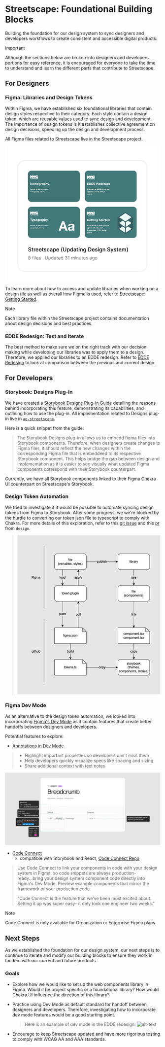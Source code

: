 # Streetscape: Foundational Building Blocks

Building the foundation for our design system to sync designers and developers workflows to create consistent and accessible digital products.

> [!IMPORTANT]
> Although the sections below are broken into designers and developers portions for easy reference, it is encouraged for everyone to take the time to understand and learn the different parts that contribute to Streetscape.

## For Designers

### Figma: Libraries and Design Tokens

Within Figma, we have established six foundational libraries that contain design styles respective to their category. Each style contain a design token, which are reusable values used to sync design and development. The importance of design tokens is it establishes collective agreement on design decisions, speeding up the design and development process.

All Figma files related to Streetscape live in the Streetscape project.

![alt-text](https://github.com/NYCPlanning/design/blob/streetscape-v1/assets/streetscape-v1/streescape%20figma%20project.png)

To learn more about how to access and update libraries when working on a design file as well as overall how Figma is used, refer to [Streetscape: Getting Started](https://www.figma.com/design/mfEZjCGYOX49VKyptVDLG6/Streetscape%3A-Getting-Started?node-id=0-1&t=cP49FaXFBwrFe1i0-1).

> [!NOTE]
> Each library file within the Streetscape project contains documentation about design decisions and best practices.

### EDDE Redesign: Test and Iterate

The best method to make sure we on the right track with our decision making while developing our libraries was to apply them to a design. Therefore, we applied our libraries to an EDDE redesign. Refer to [EDDE Redesign](https://www.figma.com/design/d9FEjwAyl6Mb4Sep9tPdNt/EDDE-Redesign?node-id=6-108&t=ZUED3d3k3Qltot4j-1) to look at comparison between the previous and current design.

## For Developers

### Storybook: Designs Plug-In

We have created a [Storybook Designs Plug-In Guide](https://github.com/NYCPlanning/design/blob/main/storybook-designs-plugin-guide.md) detailing the reasons behind incorporating this feature, demonstrating its capabilities, and outlining how to use the plug-in. All implementation related to Designs plug-in live in [`ae-streetscape`](https://github.com/NYCPlanning/ae-streetscape).

Here is a quick snippet from the guide:

> The Storybook Designs plug-in allows us to embedd figma files into Storybook components. Therefore, when designers create changes to Figma files, it should reflect the new changes within the corresponding Figma file that is embeddeed to its respective Storybook component. This helps bridge the gap between design and implementation as it is easier to see visually what updated Figma components correspond with their Storybook counterpart.

Currently, we have all Storybook components linked to their Figma Chakra UI counterpart on Streetscape's Storybook.

### Design Token Automation

We tried to investigate if it would be possible to automate syncing design tokens from Figma to Storybook. After some progress, we we're blocked by the hurdle to converting our token json file to typescript to comply with Chakra. For more details of this exploration, refer to this [git issue](https://github.com/NYCPlanning/design/issues/34) and this [pr](https://github.com/NYCPlanning/design/pull/39) from `design`.

> ![alt-text](https://github.com/NYCPlanning/design/blob/streetscape-v1/assets/streetscape-v1/design-system-sync.drawio.png)

### Figma Dev Mode

As an alternative to the design token automation, we looked into incorporating [Figma's Dev Mode](https://www.figma.com/dev-mode/) as it contain features that create better handoffs between designers and developers.

Potential features to explore:

- [Annotations in Dev Mode](https://help.figma.com/hc/en-us/articles/20774752502935-Add-measurements-and-annotate-designs-in-Dev-Mode)

> - Highlight important properties so developers can't miss them
> - Help developers quickly visualize specs like spacing and sizing
> - Share additional context with text notes

![alt-text](https://github.com/NYCPlanning/design/blob/streetscape-v1/assets/streetscape-v1/devmodeannotations.png)

- [Code Connect](https://help.figma.com/hc/en-us/articles/23920389749655-Code-Connect)
  - compatible with Storybook and React, [Code Connect Repo](https://github.com/figma/code-connect)

> Use Code Connect to link your components in code with your design system in Figma, so code snippets are always production-ready...bring your design system component code directly into Figma's Dev Mode. Preview example components that mirror the framework of your production code.
>
> "Code Connect is the feature that we’ve been most excited about. Setting it up was super easy– it only took one engineer two weeks."
>

> [!NOTE]
> Code Connect is only available for Organization or Enterprise Figma plans.

## Next Steps

As we established the foundation for our design system, our next steps is to continue to iterate and modify our building blocks to ensure they work in tandem with our current and future products.

### Goals

- Explore how we would like to set up the web components library in Figma. Would it be project specific or a foundational library? How would Chakra UI influence the direction of this library?

- Practice using Dev Mode as default standard for handoff between designers and developers. Therefore, investigating how to incorporate dev mode features would be a good starting point.

  > Here is an example of dev mode in the EDDE redesign:
  > ![alt-text]()
- Encourage to keep Streetscape updated and have more rigorious testing to comply with WCAG AA and AAA standards.
